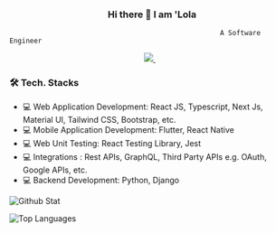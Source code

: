 ### <h3 align='center'>Hi there 👋 I am 'Lola</h3>

                                                        A Software Engineer

<p align='center'><a href="https://www.linkedin.com/in/omolola-olusanya-53ab91191/">
    <img src="https://img.shields.io/badge/linkedin-%230077B5.svg?&style=for-the-badge&logo=linkedin&logoColor=white" />
</a>&nbsp;&nbsp;
</p>


<h3>🛠 Tech. Stacks</h3>
 
-  💻 Web Application Development: React JS, Typescript, Next Js, Material UI, Tailwind CSS, Bootstrap, etc.
-  ⁠💻 Mobile Application Development: Flutter, React Native
-  ⁠⁠💻 Web Unit Testing: React Testing Library, Jest
-  💻 Integrations : Rest APIs, GraphQL, Third Party APIs e.g. OAuth, Google APIs, etc.
-  💻 Backend Development: Python, Django



![Github Stat](https://github-stat-fr9z2scnm-omololaolusanyas-projects.vercel.app/api?repo=github-stat&username=OmololaOlusanya&show_icons=true)



![Top Languages](https://github-stat-fr9z2scnm-omololaolusanyas-projects.vercel.app/api/top-langs/?repo=github-stat&username=OmololaOlusanya&layout=compact)
